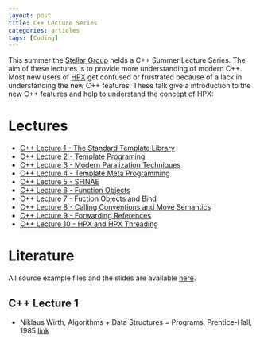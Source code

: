 ```yaml
---
layout: post
title: C++ Lecture Series 
categories: articles
tags: [Coding]
---
```

This summer the [Stellar Group](http://stellar.cct.lsu.edu) helds a C++ Summer Lecture Series. The aim of these lectures is to provide more understanding of modern C++. Most new users of [HPX](http://stellar.cct.lsu.edu/tag/hpx/) get confused or frustrated because of a lack in understanding the new C++ features. These talk give a introduction to the new C++ features and help to understand the concept of HPX:

# Lectures

* [C++ Lecture 1 - The Standard Template Library](https://www.youtube.com/watch?v=asGZTCR53KY&list=PL7vEgTL3FalY2eBxud1wsfz8OKvE9sd_z)
* [C++ Lecture 2 - Template Programing](https://www.youtube.com/watch?v=iU3wsiJ5mts&list=PL7vEgTL3FalY2eBxud1wsfz8OKvE9sd_z&index=2)
* [C++ Lecture 3 - Modern Paralization Techniques](https://www.youtube.com/watch?v=1DUW5Qw3eck&list=PL7vEgTL3FalY2eBxud1wsfz8OKvE9sd_z&index=3)
* [C++ Lecture 4 - Template Meta Programming](https://www.youtube.com/watch?v=6PWUByLZO0g&index=4&list=PL7vEgTL3FalY2eBxud1wsfz8OKvE9sd_z)
* [C++ Lecture 5 - SFINAE ](https://www.youtube.com/watch?v=r8rH8k67AzQ&index=5&list=PL7vEgTL3FalY2eBxud1wsfz8OKvE9sd_z)
* [C++ Lecture 6 - Function Objects](https://www.youtube.com/watch?v=yZFBA7aqOec&list=PL7vEgTL3FalY2eBxud1wsfz8OKvE9sd_z&index=6)
* [C++ Lecture 7 - Fuction Objects and Bind](https://www.youtube.com/watch?v=kGPb0rfozak&index=7&list=PL7vEgTL3FalY2eBxud1wsfz8OKvE9sd_z)
* [C++ Lecture 8 - Calling Conventions and Move Semantics](https://www.youtube.com/watch?v=eWnl-eAX-mQ&index=8&list=PL7vEgTL3FalY2eBxud1wsfz8OKvE9sd_z)
* [C++ Lecture 9 - Forwarding References](https://www.youtube.com/watch?v=8p0CC02pYrk&index=9&list=PL7vEgTL3FalY2eBxud1wsfz8OKvE9sd_z)
* [C++ Lecture 10 - HPX and HPX Threading](https://www.youtube.com/watch?v=klr7-jBLMMI&list=PL7vEgTL3FalY2eBxud1wsfz8OKvE9sd_z&index=10)

# Literature
All source example files and the slides are available [here](https://github.com/STEllAR-GROUP/cpp_lectures_2016/tree/fdb9233301a8fa3be7fa8ce5fd1147b5cd0b1d03).

## C++ Lecture 1
* Niklaus Wirth, Algorithms + Data Structures = Programs, Prentice-Hall, 1985 [link](http://www.ethoberon.ethz.ch/WirthPubl/AD.pdf)


